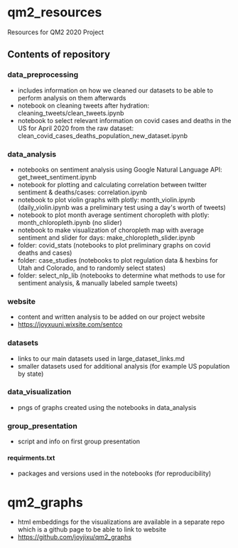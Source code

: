 # qm2_resources
Resources for QM2 2020 Project

## Contents of repository

### data_preprocessing
* includes information on how we cleaned our datasets to be able to perform analysis on them afterwards
* notebook on cleaning tweets after hydration: cleaning_tweets/clean_tweets.ipynb
* notebook to select relevant information on covid cases and deaths in the US for April 2020 from the raw dataset: clean_covid_cases_deaths_population_new_dataset.ipynb

### data_analysis
* notebooks on sentiment analysis using Google Natural Language API: get_tweet_sentiment.ipynb
* notebook for plotting and calculating correlation between twitter sentiment & deaths/cases: correlation.ipynb
* notebook to plot violin graphs with plotly: month_violin.ipynb (daily_violin.ipynb was a preliminary test using a day's worth of tweets)
* notebook to plot month average sentiment choropleth with plotly: month_chloropleth.ipynb (no slider)
* notebook to make visualization of choropleth map with average sentiment and slider for days: make_chloropleth_slider.ipynb
* folder: covid_stats (notebooks to plot preliminary graphs on covid deaths and cases)
* folder: case_studies (notebooks to plot regulation data & hexbins for Utah and Colorado, and to randomly select states)
* folder: select_nlp_lib (notebooks to determine what methods to use for sentiment analysis, & manually labeled sample tweets)

### website
* content and written analysis to be added on our project website
* https://joyxuuni.wixsite.com/sentco

### datasets
* links to our main datasets used in large_dataset_links.md
* smaller datasets used for additional analysis (for example US population by state)

### data_visualization
* pngs of graphs created using the notebooks in data_analysis

### group_presentation
* script and info on first group presentation

#### requirments.txt
* packages and versions used in the notebooks (for reproducibility)

# qm2_graphs
* html embeddings for the visualizations are available in a separate repo which is a github page to be able to link to website
* https://github.com/joyjixu/qm2_graphs
